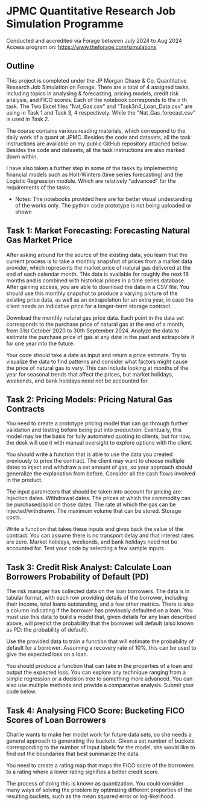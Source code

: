 # JPMC Quantitative Research Job Simulation Programme
Conducted and accredited via Forage between July 2024 to Aug 2024
Access program on: https://www.theforage.com/simulations

## Outline
This project is completed under the JP Morgan Chase & Co. Quantitative Research Job Simulation on Forage. There are a total of 4 assigned tasks, including topics in analysing & forecasting, pricing models, credit risk analysis, and FICO scores. Each of the notebook corresponds to the $n$ th task. The Two Excel files "Nat_Gas.csv" and "Task3n4_Loan_Data.csv" are using in Task 1 and Task 3, 4 respectively. While the "Nat_Gas_forecast.csv" is used in Task 2.

The course contains various reading materials, which correspond to the daily work of a quant at JPMC. Besides the code and datasets, all the task instructions are available on my public GitHub repository attached below. Besides the code and datasets, all the task instructions are also marked down within.

I have also taken a further step in some of the tasks by implementing financial models such as Holt-Winters (time series forecasting) and the Logistic Regression module. Which are relatively "advanced" for the requirements of the tasks.

- Notes: The notebooks provided here are for better visual undestanding of the works only. The python code prototype is not being uploaded or shown

## Task 1: Market Forecasting: Forecasting Natural Gas Market Price
After asking around for the source of the existing data, you learn that the current process is to take a monthly snapshot of prices from a market data provider, which represents the market price of natural gas delivered at the end of each calendar month. This data is available for roughly the next 18 months and is combined with historical prices in a time series database.
After gaining access, you are able to download the data in a CSV file. You should use this monthly snapshot to produce a varying picture of the existing price data, as well as an extrapolation for an extra year, in case the client needs an indicative price for a longer-term storage contract.

Download the monthly natural gas price data. Each point in the data set corresponds to the purchase price of natural gas at the end of a month, from 31st October 2020 to 30th September 2024. Analyze the data to estimate the purchase price of gas at any date in the past and extrapolate it for one year into the future. 

Your code should take a date as input and return a price estimate. Try to visualize the data to find patterns and consider what factors might cause the price of natural gas to vary. This can include looking at months of the year for seasonal trends that affect the prices, but market holidays, weekends, and bank holidays need not be accounted for.


## Task 2: Pricing Models: Pricing Natural Gas Contracts
You need to create a prototype pricing model that can go through further validation and testing before being put into production.
Eventually, this model may be the basis for fully automated quoting to clients, but for now, the desk will use it with manual oversight to explore options with the client. 

You should write a function that is able to use the data you created previously to price the contract. The client may want to choose multiple dates to inject and withdraw a set amount of gas, so your approach should generalize the explanation from before. Consider all the cash flows involved in the product.

The input parameters that should be taken into account for pricing are:
Injection dates. 
Withdrawal dates.
The prices at which the commodity can be purchased/sold on those dates.
The rate at which the gas can be injected/withdrawn.
The maximum volume that can be stored.
Storage costs.

Write a function that takes these inputs and gives back the value of the contract. You can assume there is no transport delay and that interest rates are zero.
Market holidays, weekends, and bank holidays need not be accounted for. Test your code by selecting a few sample inputs.


## Task 3: Credit Risk Analyst: Calculate Loan Borrowers Probability of Default (PD)
The risk manager has collected data on the loan borrowers. The data is in tabular format, with each row providing details of the borrower, including their income, total loans outstanding, and a few other metrics. There is also a column indicating if the borrower has previously defaulted on a loan. You must use this data to build a model that, given details for any loan described above, will predict the probability that the borrower will default (also known as PD: the probability of default).

Use the provided data to train a function that will estimate the probability of default for a borrower. Assuming a recovery rate of 10%, this can be used to give the expected loss on a loan.

You should produce a function that can take in the properties of a loan and output the expected loss. You can explore any technique ranging from a simple regression or a decision tree to something more advanced. You can also use multiple methods and provide a comparative analysis. Submit your code below.


## Task 4: Analysing FICO Score: Bucketing FICO Scores of Loan Borrowers
Charlie wants to make her model work for future data sets, so she needs a general approach to generating the buckets. Given a set number of buckets corresponding to the number of input labels for the model, she would like to find out the boundaries that best summarize the data.

You need to create a rating map that maps the FICO score of the borrowers to a rating where a lower rating signifies a better credit score.

The process of doing this is known as quantization. You could consider many ways of solving the problem by optimizing different properties of the resulting buckets, such as the mean squared error or log-likelihood.
